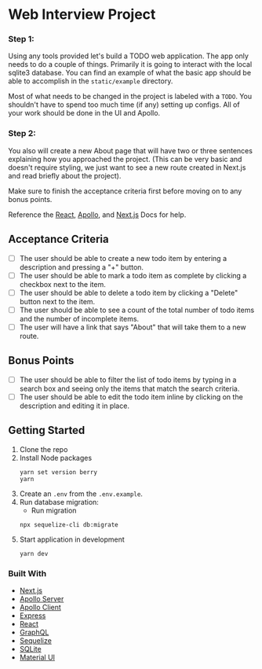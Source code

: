 # Web Interview Project

### Step 1:
Using any tools provided let's build a TODO web application. The app only needs to do a couple of things. Primarily it is going to interact with the local sqlite3 database. You can find an example of what the basic app should be able to accomplish in the `static/example` directory.

Most of what needs to be changed in the project is labeled with a `TODO`. You shouldn't have to spend too much time (if any) setting up configs. All of your work should be done in the UI and Apollo.

### Step 2:
You also will create a new About page that will have two or three sentences explaining how you approached the project. (This can be very basic and doesn't require styling, we just want to see a new route created in Next.js and read briefly about the project).

Make sure to finish the acceptance criteria first before moving on to any bonus points.

Reference the [React](https://react.dev), [Apollo](https://www.apollographql.com/docs), and [Next.js](https://nextjs.org/docs) Docs for help.

## Acceptance Criteria
* [ ] The user should be able to create a new todo item by entering a description and pressing a "+" button.
* [ ] The user should be able to mark a todo item as complete by clicking a checkbox next to the item.
* [ ] The user should be able to delete a todo item by clicking a "Delete" button next to the item.
* [ ] The user should be able to see a count of the total number of todo items and the number of incomplete items.
* [ ] The user will have a link that says "About" that will take them to a new route.

## Bonus Points
* [ ] The user should be able to filter the list of todo items by typing in a search box and seeing only the items that match the search criteria.
* [ ] The user should be able to edit the todo item inline by clicking on the description and editing it in place.

## Getting Started
1. Clone the repo
2. Install Node packages
    ```shell script
    yarn set version berry
    yarn
    ```
3. Create an `.env` from the `.env.example`.
4. Run database migration:
    * Run migration
    ```shell script
    npx sequelize-cli db:migrate
    ```
5. Start application in development
    ```shell script
    yarn dev
    ```

### Built With
* [Next.js](https://nextjs.org)
* [Apollo Server](https://www.apollographql.com/docs/apollo-server)
* [Apollo Client](https://www.apollographql.com/docs/react)
* [Express](https://expressjs.com)
* [React](https://reactjs.org)
* [GraphQL](https://graphql.org)
* [Sequelize](https://sequelize.org)
* [SQLite](https://www.npmjs.com/package/sqlite3)
* [Material UI](https://material-ui.com)
